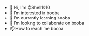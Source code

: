- 👋 Hi, I’m @Shell1010
- 👀 I’m interested in booba
- 🌱 I’m currently learning booba
- 💞️ I’m looking to collaborate on booba
- 📫 How to reach me booba

<!---
Shell1010/Shell1010 is a ✨ special ✨ repository because its `README.md` (this file) appears on your GitHub profile.
You can click the Preview link to take a look at your changes.
--->

